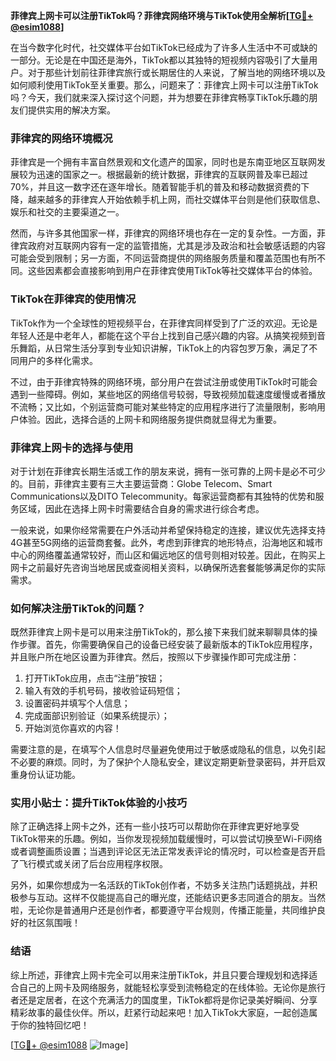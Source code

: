 **菲律宾上网卡可以注册TikTok吗？菲律宾网络环境与TikTok使用全解析[[TG💪+ @esim1088](https://t.me/s/esim1088)]**

在当今数字化时代，社交媒体平台如TikTok已经成为了许多人生活中不可或缺的一部分。无论是在中国还是海外，TikTok都以其独特的短视频内容吸引了大量用户。对于那些计划前往菲律宾旅行或长期居住的人来说，了解当地的网络环境以及如何顺利使用TikTok至关重要。那么，问题来了：菲律宾上网卡可以注册TikTok吗？今天，我们就来深入探讨这个问题，并为想要在菲律宾畅享TikTok乐趣的朋友们提供实用的解决方案。

### 菲律宾的网络环境概况

菲律宾是一个拥有丰富自然景观和文化遗产的国家，同时也是东南亚地区互联网发展较为迅速的国家之一。根据最新的统计数据，菲律宾的互联网普及率已超过70%，并且这一数字还在逐年增长。随着智能手机的普及和移动数据资费的下降，越来越多的菲律宾人开始依赖手机上网，而社交媒体平台则是他们获取信息、娱乐和社交的主要渠道之一。

然而，与许多其他国家一样，菲律宾的网络环境也存在一定的复杂性。一方面，菲律宾政府对互联网内容有一定的监管措施，尤其是涉及政治和社会敏感话题的内容可能会受到限制；另一方面，不同运营商提供的网络服务质量和覆盖范围也有所不同。这些因素都会直接影响到用户在菲律宾使用TikTok等社交媒体平台的体验。

### TikTok在菲律宾的使用情况

TikTok作为一个全球性的短视频平台，在菲律宾同样受到了广泛的欢迎。无论是年轻人还是中老年人，都能在这个平台上找到自己感兴趣的内容。从搞笑视频到音乐舞蹈，从日常生活分享到专业知识讲解，TikTok上的内容包罗万象，满足了不同用户的多样化需求。

不过，由于菲律宾特殊的网络环境，部分用户在尝试注册或使用TikTok时可能会遇到一些障碍。例如，某些地区的网络信号较弱，导致视频加载速度缓慢或者播放不流畅；又比如，个别运营商可能对某些特定的应用程序进行了流量限制，影响用户体验。因此，选择合适的上网卡和网络服务提供商就显得尤为重要。

### 菲律宾上网卡的选择与使用

对于计划在菲律宾长期生活或工作的朋友来说，拥有一张可靠的上网卡是必不可少的。目前，菲律宾主要有三大主要运营商：Globe Telecom、Smart Communications以及DITO Telecommunity。每家运营商都有其独特的优势和服务区域，因此在选择上网卡时需要结合自身的需求进行综合考虑。

一般来说，如果你经常需要在户外活动并希望保持稳定的连接，建议优先选择支持4G甚至5G网络的运营商套餐。此外，考虑到菲律宾的地形特点，沿海地区和城市中心的网络覆盖通常较好，而山区和偏远地区的信号则相对较差。因此，在购买上网卡之前最好先咨询当地居民或查阅相关资料，以确保所选套餐能够满足你的实际需求。

### 如何解决注册TikTok的问题？

既然菲律宾上网卡是可以用来注册TikTok的，那么接下来我们就来聊聊具体的操作步骤。首先，你需要确保自己的设备已经安装了最新版本的TikTok应用程序，并且账户所在地区设置为菲律宾。然后，按照以下步骤操作即可完成注册：

1. 打开TikTok应用，点击“注册”按钮；
2. 输入有效的手机号码，接收验证码短信；
3. 设置密码并填写个人信息；
4. 完成面部识别验证（如果系统提示）；
5. 开始浏览你喜欢的内容！

需要注意的是，在填写个人信息时尽量避免使用过于敏感或隐私的信息，以免引起不必要的麻烦。同时，为了保护个人隐私安全，建议定期更新登录密码，并开启双重身份认证功能。

### 实用小贴士：提升TikTok体验的小技巧

除了正确选择上网卡之外，还有一些小技巧可以帮助你在菲律宾更好地享受TikTok带来的乐趣。例如，当你发现视频加载缓慢时，可以尝试切换至Wi-Fi网络或者调整画质设置；当遇到评论区无法正常发表评论的情况时，可以检查是否开启了飞行模式或关闭了后台应用程序权限。

另外，如果你想成为一名活跃的TikTok创作者，不妨多关注热门话题挑战，并积极参与互动。这样不仅能提高自己的曝光度，还能结识更多志同道合的朋友。当然啦，无论你是普通用户还是创作者，都要遵守平台规则，传播正能量，共同维护良好的社区氛围哦！

### 结语

综上所述，菲律宾上网卡完全可以用来注册TikTok，并且只要合理规划和选择适合自己的上网卡及网络服务，就能轻松享受到流畅稳定的在线体验。无论你是旅行者还是定居者，在这个充满活力的国度里，TikTok都将是你记录美好瞬间、分享精彩故事的最佳伙伴。所以，赶紧行动起来吧！加入TikTok大家庭，一起创造属于你的独特回忆吧！

[[TG💪+ @esim1088](https://t.me/s/esim1088) ![Image](https://i.postimg.cc/4NQfJmqS/Snipaste-2025-05-13-00-14-12.png)]